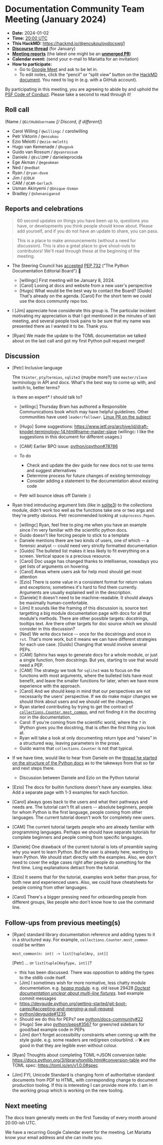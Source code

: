 # Documentation Community Team Meeting (January 2024)

- **Date:** 2024-01-02
- **Time:** [20:00 UTC](https://arewemeetingyet.com/UTC/2024-01-02/20:00/Docs%20Meeting)
- **This HackMD:** https://hackmd.io/@encukou/pydocswg1
- [**Discourse thread**](https://discuss.python.org/t/42191) (for January)
- [**Meeting reports**](https://docs-community.readthedocs.io/en/latest/monthly-meeting/) (the latest one might be an [**unmerged PR**](https://github.com/python/docs-community/pulls))
- **Calendar event:** (send your e-mail to Mariatta for an invitation)
- **How to participate:**
  -  Go to [Google Meet](https://meet.google.com/dii-qrzf-wkw) and ask to be let in.
  -  To edit notes, click the “pencil” or “split view” button on the [HackMD document](https://hackmd.io/@encukou/pydocswg1). You need to log in (e.g. with a GitHub account).

By participating in this meeting, you are agreeing to abide by and uphold the [PSF Code of Conduct](https://www.python.org/psf/codeofconduct/).
Please take a second to read through it!


## Roll call

(Name / `@GitHubUsername` *[/ Discord, if different]*)
- Carol Willing / `@willingc` / carolwilling
- Petr Viktorin / `@encukou`
- Ezio Melotti / `@ezio-melotti`
- Hugo van Kemenade / `@hugovk`
- Guido van Rossum / `@gvanrossum`
- Daniele / `@EvilDMP` / danieleprocida
- Ege Akman / `@egeakman`
- Ned / `@nedbat`
- Ryan / `@ryan-duve`
- Jim / `@JDLH`
- CAM / `@CAM-Gerlach`
- Usman Akinyemi / `@Unique-Usman`
- Bradley / `@shenanigansd`

## Reports and celebrations

> 60 second updates on things you have been up to, questions you have, or developments you think people should know about. Please add yourself, and if you do not have an update to share, you can pass.

> This is a place to make announcements (without a need for discussion). This is also a great place to give shout-outs to contributors! We'll read through these at the beginning of the meeting.

* The Steering Council has [accepted](https://discuss.python.org/t/pep-732-the-python-documentation-editorial-board/36710/9?u=hugovk) [PEP 732](https://peps.python.org/pep-0732/) ("The Python Documentation Editorial Board") 🎉

   - [willingc] First meeting will be January 8, 2024.
   - [Carol] Looing at docs and website from a new user's perspective
   - [Hugo] What would be the best way to contact the Board? [Guido] That's already on the agenda. [Carol] For the short term we could use the docs community repo too.

* I [Jim] appreciate how considerate this group is. The particular incident motivating my appreciation is that I got mentioned in the minutes of last meeting, and several people took pains to be sure that my name was presented there as I wanted it to be. Thank you.

* [Ryan] We made the update to the TOML documentation we talked about on the last call and got my first Python pull request merged!

## Discussion

- [Petr] Inclusive language

  The `tkinter`, `pty`/`termios`, `sqlite3` (maybe more?) use `master/slave` terminology in API and docs. What's the best way to come up with, and switch to, better terms?

  Is there an expert* I should talk to?

  - [willingc] Thursday Bram has authored a Responsible Communications book which may have helpful guidelines. Other communities have used `leader/follower`. [Linux PR on the subject](https://git.kernel.org/pub/scm/linux/kernel/git/torvalds/linux.git/commit/?id=49decddd39e5f6132ccd7d9fdc3d7c470b0061bb)
  - [Hugo] Some suggestions: https://www.ietf.org/archive/id/draft-knodel-terminology-14.html#name-master-slave (willingc: I like the suggestions in this document for different usages.)
  - [CAM] Earlier BPO issue: [python/cpython#78786](https://github.com/python/cpython/issues/78786)

  - To do
      - Check and update the dev guide for new docs not to use terms and suggest alternatives
      - Determine process for future changes of existing terminology
      - Consider adding a statement to the documentation about existing code
  - Petr will bounce ideas off Daniele :)


- Ryan tried introducing argument lists (like in [sqlite3](https://docs.python.org/3/library/sqlite3.html#sqlite3.connect)) to the collections module, didn't work too well as the functions take one or two args and they're pretty obvious. Petr recommended looking at `subprocess.Popen`.
  - [willingc] Ryan, feel free to ping me when you have an example since I'm very familiar with the scientific python docs.
  - Guido doesn't like forcing people to stick to a template
  - Daniele mentions there are two kinds of users, one of which -- a forensic analyst -- could need very strictly formatted documentation
  - [Guido] The bulleted list makes it less likely to fit everything on a screen. Vertical space is a precious resource.
  - [Carol] Doc usage has changed thanks to intellisense, nowadays you get lists of arguments on hovering.
  - [Carol] Areas where users ask for help most should get most attention
  - [Ezio] There is some value in a consistent format for return values and exceptions; sometimes it's hard to find them currently. Arguments are usually explained well in the description.
  - [Daniele] It doesn't need to be machine-readable. It should always be maximally human-comfortable.
  - [Jim] It sounds like the framing of this discussion is, source text targetting a big module documentation page with docs for all that module's methods. There are other possible targets: docstrings, tooltips text. Are there other targets for doc source which we should consider in this discussion?
  - [Ned] We write docs twice -- once for the docstrings and once in `rst`. That's more work, but it means we can have different strategies for each use case. [Guido] Changing that would involve several PEPs.
  - [CAM] Sphinx has ways to generate docs for a whole module, or just a single function, from docstrings. But yes, starting to use that would need a PEP.
  - [CAM] The strategy we took for `sqlite3` was to focus on the functions with most arguments, where the bulleted lists have most benefit, and leave the smaller functions for later, when we have more experience with the approach.
  - [Carol] And we should keep in mind that our perspectives are not necessarily the users' perspective. If we do make major changes we should think about users and we should vet the changes.
  - Ryan started contributing by trying to get the contract of [`collections.Counter.most_common`](https://docs.python.org/3/library/collections.html#collections.Counter.most_common), and not finding it in the docstring nor in the documentation.
  - Carol: If you're coming from the scientific world, where the `?` in IPython gives you the docstring, that is often the first thing you look at.
  - Ryan will take a look at only documenting return type and "raises" in a structured way, leaving parameters in the prose.
  - Guido warns that `collections.Counter` is not that typical.

- If we have time, would like to hear from Daniele on the [thread he started on the structure of the Python docs](https://discuss.python.org/t/diataxis-and-python-documentation/41836) as to the takeways from that so far and next steps there.

  - Discussion between Daniele and Ezio on the Python tutorial

- [Ezio] The docs for builtin functions doesn't have any examples. Idea: Add a separate page with 1-3 examples for each function.
- [Carol] always goes back to the users and what their pathways and needs are. The tutorial can't fit all users -- absolute beginners, people for whom Python is the first language, people coming from other languages. The current tutorial doesn't work for completely new users.
- [CAM] The current tutorial targets people who are already familiar with programming languages. Perhaps we should have separate tutorials for complete beginners and people coming from specific languages.
- [Daniele] One drawback of the current tutorial is lots of preamble saying why you want to learn Python. But the user is already here, wanting to learn Python. We should start directly with the examples. Also, we don't need to cover the edge cases right after people do something for the first time. Long explanations detract from the tutorial.
- [Ezio] It seems that for the tutorial, examples work better than prose, for both new and experienced users. Also, we could have cheatsheets for people coming from other languages.
- [Carol] There's a bigger pressing need for onboarding people from different groups, like people who don't know how to use the command line.


## Follow-ups from previous meeting(s)

- [Ryan] standard library documentation reference and adding types to it in a structured way.  For example, `collections.Counter.most_common` could be written

      most_common(n: int) -> list[tuple[Any, int]]

  [Petr] ... or `list[tuple[KeyType, int]]`?

  - this has been discussed. There was opposition to adding the types to the stdlib code itself.
  - [Jim] I sometimes wish for more normative, less chatty module documentation. e.g. [*heapq* module](https://docs.python.org/3/library/heapq.html). e.g. old issue 29428 [*Doctest documentation unclear about multi-line fixtures*](https://bugs.python.org/issue29428).
 bad example commit messages
  - https://devguide.python.org/getting-started/git-boot-camp/#accepting-and-merging-a-pull-request
  - [python/devguide#1235](https://github.com/python/devguide/pull/1235)
  - Should we do this for PEPs? see [python/docs-community#22](https://github.com/python/docs-community/issues/22)
  - [Hugo] See also [python/peps#3567](https://github.com/python/peps/pull/3567) for green/red sidebars for good/bad example code in PEPs
  - [Jim] don't forget accessibility constraints when coming up with the style guide. e.g. some readers are red/green colourblind. ✅❌ are good in that they are legible even without colour.

- [Ryan] Thoughts about completing TOML->JSON conversion table: https://docs.python.org/3/library/tomllib.html#conversion-table and the TOML spec: https://toml.io/en/v1.0.0#spec

- [Jim] FYI, Unicode Standard is changing form of authoritative standard documents from PDF to HTML, with corresponding change to document production tooling. If this is interesting I can provide more info. I am in the working group which is working on the new tooling.


## Next meeting

The docs team generally meets on the first Tuesday of every month around 20:00-ish UTC.

We have a recurring Google Calendar event for the meeting.
Let Mariatta know your email address and she can invite you.

